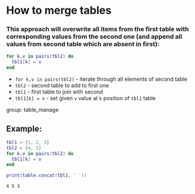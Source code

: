 # How to merge tables

### This approach will overwrite all items from the first table with corresponding values from the second one (and append all values from second table which are absent in first):

```lua
for k,v in pairs(tbl2) do
  tbl1[k] = v
end
```

- `for k,v in pairs(tbl2)` - iterate through all elements of second table
- `tbl2` - second table to add to first one
- `tbl1` - first table to join with second
- `tbl1[k] = v` - set given `v` value at `k` position of `tbl1` table

group: table_manage

## Example: 
```lua
tbl1 = {1, 2, 3}
tbl2 = {4, 5}
for k,v in pairs(tbl2) do
  tbl1[k] = v
end

print(table.concat(tbl1, ' '))
```
```
4 5 3

```

